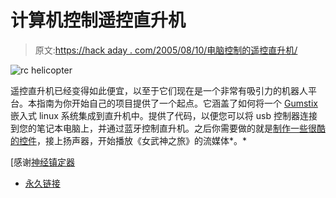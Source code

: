 # 计算机控制遥控直升机

> 原文:[https://hack aday . com/2005/08/10/电脑控制的遥控直升机/](https://hackaday.com/2005/08/10/computer-controlled-rc-helicopter/)

![rc helicopter](../Images/290baa532075119eb48088523e95a64a.png)

遥控直升机已经变得如此便宜，以至于它们现在是一个非常有吸引力的机器人平台。本指南为你开始自己的项目提供了一个起点。它涵盖了如何将一个 [Gumstix](http://www.gumstix.com/) 嵌入式 linux 系统集成到直升机中。提供了代码，以便您可以将 usb 控制器连接到您的笔记本电脑上，并通过蓝牙控制直升机。之后你需要做的就是[制作一些很酷的控件](http://www.hackaday.com/entry/1234000807036836/)，接上扬声器，开始播放《女武神之旅》的流媒体*。*

[感谢[神经镇定器](http://neurolizer.com/)

*   [永久链接](http://perso.wanadoo.fr/pascal.brisset/chromicro/doc/chromicro.html)